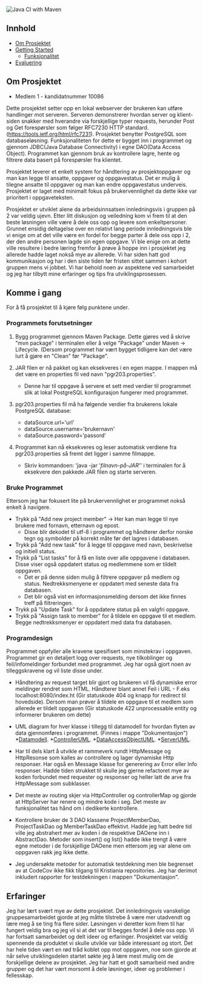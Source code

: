 ![Java CI with Maven](https://github.com/kristiania/pgr203eksamen-Kohort-5/workflows/Java%20CI%20with%20Maven/badge.svg)


<!-- Innhold -->
## Innhold

* [Om Prosjektet](#om-prosjektet)
* [Getting Started](#komme-i-gang)
  * [Funksjonalitet](#funksjonalitet)
* [Evaluering](#evaluering)




<!-- om-prosjektet -->
## Om Prosjektet
* Medlem 1 - kandidatnummer 10086



Dette prosjektet setter opp en lokal webserver der brukeren kan utføre handlinger mot serveren. Serveren demonstrerer hvordan server og klient-siden snakker med hverandre via forskjellige typer requests, herunder Post og Get forespørsler som følger RFC7230 HTTP standard. (https://tools.ietf.org/html/rfc7231). Prosjektet benytter PostgreSQL som databaseløsning. Funksjonaliteten for dette er bygget inn i programmet og gjennom JDBC(Java Database Connectivity) i egne DAO(Data Access Object). Programmet kan gjennom bruk av kontrollere lagre, hente og filtrere data basert på forespørsler fra klientet. 

Prosjektet leverer et enkelt system for håndtering av prosjektoppgaver og man kan legge til ansatte, oppgaver og oppgavestatus. Det er mulig å tilegne ansatte til oppgaver og man kan endre oppgavestatus underveis. Prosjektet er laget med minimalt fokus på brukervennlighet da dette ikke var prioritert i oppgaveteksten.

Prosjektet er utviklet alene da arbeidsinnsatsen innledningsvis i gruppen på 2 var veldig ujevn. Etter litt diskusjon og veiledning kom vi frem til at den beste løsningen ville være å dele oss opp og levere som enkeltpersoner. Grunnet ensidig deltagelse over en relativt lang periode innledningsvis ble vi enige om at det ville være en fordel for begge parter å dele oss opp i 2, der den andre personen lagde sin egen oppgave. Vi ble enige om at dette ville resultere i bedre læring fremfor å prøve å hoppe inn i prosjektet jeg allerede hadde laget nokså mye av allerede. Vi har siden hatt god kommunikasjon og har i den siste tiden før fristen sittet sammen i kohort gruppen mens vi jobbet. Vi har behold noen av aspektene ved samarbeidet og jeg har tilbytt mine erfaringer og tips fra utviklingsprosessen.


<!-- komme-i-gang -->
## Komme i gang

For å få prosjektet til å kjøre følg punktene under.

### Programmets forutsetninger

1. Bygg programmet gjennom Maven Package. Dette gjøres ved å skrive "mvn package" i terminalen eller å velge "Package" under Maven -> Lifecycle. (Dersom programmet har vært bygget tidligere kan det være lurt å gjøre en "Clean" før "Package".

2. JAR filen er nå pakket og kan eksekveres i en egen mappe. I mappen må det være en properties fil ved navn "pgr203.properties".
    - Denne har til oppgave å servere et sett med verdier til programmet slik at lokal PostgreSQL konfigurasjon fungerer med programmet.

3. pgr203.properties fil må ha følgende verdier fra brukerens lokale PostgreSQL database:
    - dataSource.url='url'
    - dataSource.username='brukernavn'
    - dataSource.password='passord'

4. Programmet kan nå eksekveres og leser automatisk verdiene fra pgr203.properties så fremt det ligger i samme filmappe.
    - Skriv kommandoen: 'java -jar '*filnavn-på-JAR*'' i terminalen for å eksekvere den pakkede JAR filen og starte serveren.
 
### Bruke Programmet
Ettersom jeg har fokusert lite på brukervennlighet er programmet nokså enkelt å navigere.
- Trykk på "Add new project member" -> Her kan man legge til nye brukere med fornavn, etternavn og epost.
    - Disse blir dekodet til utf-8 i programmet og håndterer derfor norske tegn og symbolder på korrekt måte før det lagres i databasen.
- Trykk på "Add new task" for å legge til oppgave med navn, beskrivelse og initiell status.
- Trykk på "List tasks" for å få en liste over alle oppgavene i databasen. Disse viser også oppdatert status og medlemmene som er tildelt oppgaven.
    - Det er på denne siden mulig å filtrere oppgaver på medlem og status. Nedtrekksmenyene er oppdatert med seneste data fra databasen.
    - Det blir også vist en informasjonsmelding dersom det ikke finnes treff på filtreringen.
- Trykk på "Update Task" for å oppdatere status på en valgfri oppgave.
- Trykk på "Assign task to member" for å tildele en oppgave til et medlem. Begge nedtrekksmenyer er oppdatert med data fra databasen.
### Programdesign
Programmet oppfyller alle kravene spesifisert som minstekrav i oppgaven. Programmet gir en detaljert logg over requests, nye tilkoblinger og feil/infomeldinger forbundet med programmet.
Jeg har også gjort noen av tilleggskravene og vil liste disse under.
- Håndtering av request target blir gjort og brukeren vil få dynamiske error meldinger rendret som HTML. Håndterer blant annet
Feil i URL - F.eks localhost:8080/index.ht (Gir statuskode 404 og knapp for redirect til hovedside).
Dersom man prøver å tildele en oppgave til et medlem som allerede er tildelt oppgaven (Gir statuskode 422 unprocessable entity og informerer brukeren om dette)

- UML diagram for hver klasse i tillegg til datamodell for hvordan flyten av data gjennomføres i programmet. (Finnes i mappe "Dokumentasjon")
*[Datamodell](Dokumentasjon/Datamodell.png).
*[ControllerUML](Dokumentasjon/Controllers_uml.png).
*[DataAccessObjectUML](Dokumentasjon/DataAccessObject_uml.png).
*[ServerUML](Dokumentasjon/Server_uml.png).

- Har til dels klart å utvikle et rammeverk rundt HttpMessage og HttpResonse som kalles av controllere og lager dynamiske Http responser. Har også en Message klasse for generering av Error eller Info responser. Hadde tiden strukket til skulle jeg gjerne refactoret mye av koden forbundet med requester og responser og heller latt de arve fra HttpMessage som subklasser.

- Det meste av routing skjer via HttpController og controllerMap og gjorde at HttpServer har renere og mindre kode i seg. Det meste av funksjonalitet tas hånd om i dedikerte kontrollere.

- Kontrollere bruker de 3 DAO klassene ProjectMemberDao, ProjectTaskDao og MemberTaskDao effektivt. Hadde jeg hatt bedre tid ville jeg abstrahert mer av koden i de respektive DAOene inn i AbstractDao. Metoder som insert() og list() hadde ikke trengt å være egne metoder i de forskjellige DAOene men ettersom jeg var alene om oppgaven rakk jeg ikke dette.

- Jeg undersøkte metoder for automatisk testdekning men ble begrenset av at CodeCov ikke fikk tilgang til Kristiania repositories. Jeg har derimot inkludert rapporter for testdekningen i mappen "Dokumentasjon".

<!-- evaluering -->
## Erfaringer
Jeg har lært svært mye av dette prosjektet. Det innledningsvis vanskelige gruppesamarbeidet gjorde at jeg måtte tilstrebe å være mer utadvendt og lære meg å se ting fra flere sider. Løsningen vi deretter kom frem til har fungert veldig bra og jeg vil si at det var til begges fordel å dele oss opp. Vi har fortsatt samarbeidet og delt ideer og erfaringer. Prosjektet var veldig spennende da produktet vi skulle utvikle var både interessant og stort. Det har hele tiden vært en rød tråd koblet opp mot oppgaven, noe som gjorde at når selve utviklingsdelen startet søkte jeg å lære mest mulig om de forskjellige delene av prosjektet. Jeg har hatt et godt samarbeid med andre grupper og det har vært morsomt å dele løsninger, ideer og problemer i fellesskap.
